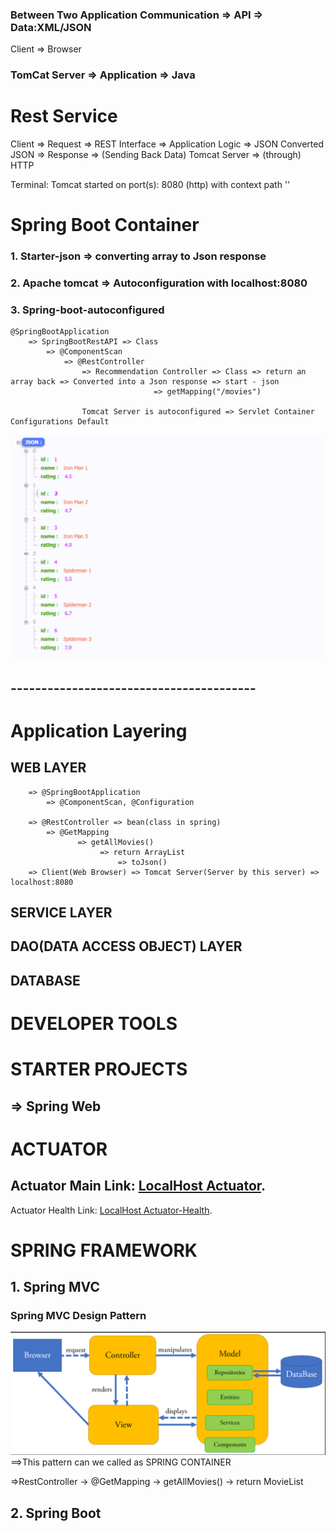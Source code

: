 ### Between Two Application Communication => API => Data:XML/JSON

Client => Browser

### TomCat Server => Application => Java


# Rest Service

Client => Request => REST Interface => Application Logic => JSON Converted JSON => Response => (Sending Back Data) Tomcat Server => (through) HTTP

Terminal: Tomcat started on port(s): 8080 (http) with context path ''

# Spring Boot Container
### 1. Starter-json => converting array to Json response
### 2. Apache tomcat => Autoconfiguration with localhost:8080
### 3. Spring-boot-autoconfigured
```
@SpringBootApplication
    => SpringBootRestAPI => Class
        => @ComponentScan
            => @RestController
                => Recommendation Controller => Class => return an array back => Converted into a Json response => start - json
                                => getMapping("/movies")

                Tomcat Server is autoconfigured => Servlet Container Configurations Default
```
![This is an image](/src/asserts/1.PNG)

## ----------------------------------------
# Application Layering
## WEB LAYER
```
    => @SpringBootApplication
        => @ComponentScan, @Configuration
    
    => @RestController => bean(class in spring)
        => @GetMapping
               => getAllMovies()
                    => return ArrayList
                        => toJson()
    => Client(Web Browser) => Tomcat Server(Server by this server) => localhost:8080
```

## SERVICE LAYER

## DAO(DATA ACCESS OBJECT) LAYER

## DATABASE


# DEVELOPER TOOLS


# STARTER PROJECTS
## => Spring Web

# ACTUATOR
## Actuator Main Link: [LocalHost Actuator](http://localhost:8080/actuator).
Actuator Health Link: [LocalHost Actuator-Health](http://localhost:8080/actuator/health).

# SPRING FRAMEWORK
## 1. Spring MVC
### Spring MVC Design Pattern
![This is an image](/src/asserts/2.PNG)
==>This pattern can we called as SPRING CONTAINER

=>RestController -> @GetMapping -> getAllMovies() -> return MovieList
## 2. Spring Boot


